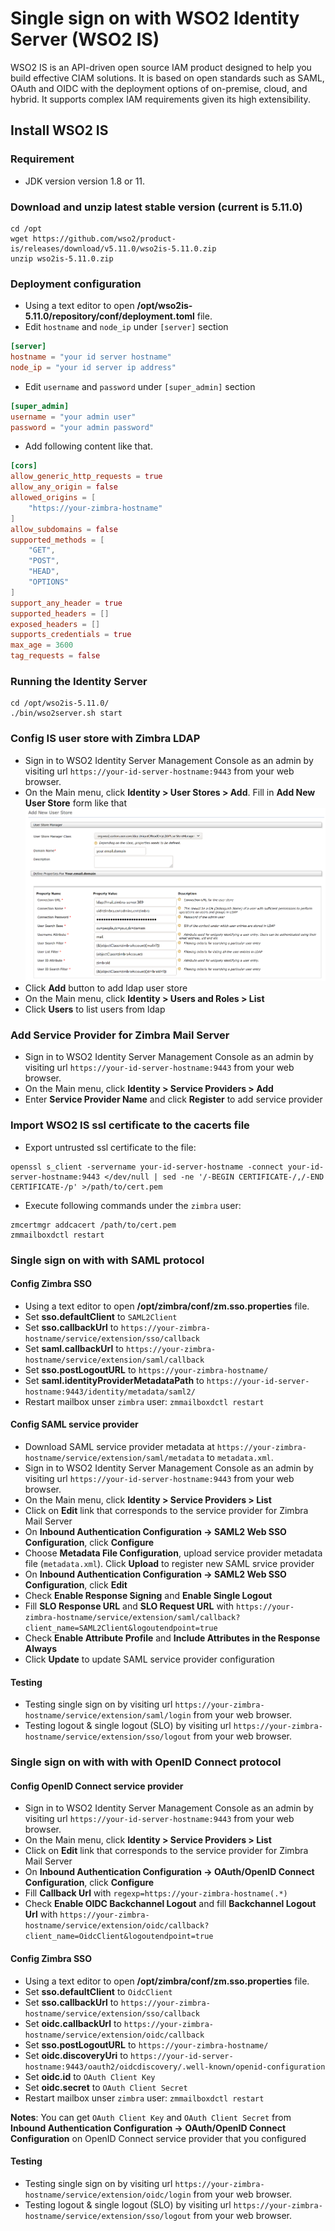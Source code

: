 Single sign on with WSO2 Identity Server (WSO2 IS)
==================================================
WSO2 IS is an API-driven open source IAM product designed to help you build effective CIAM solutions.
It is based on open standards such as SAML, OAuth and OIDC with the deployment options of on-premise, cloud, and hybrid.
It supports complex IAM requirements given its high extensibility.

## Install WSO2 IS

### Requirement
* JDK version version 1.8 or 11.

### Download and unzip latest stable version (current is 5.11.0)
```shell
cd /opt
wget https://github.com/wso2/product-is/releases/download/v5.11.0/wso2is-5.11.0.zip
unzip wso2is-5.11.0.zip

```

### Deployment configuration
* Using a text editor to open **/opt/wso2is-5.11.0/repository/conf/deployment.toml** file.
* Edit `hostname` and `node_ip` under `[server]` section
```toml
[server]
hostname = "your id server hostname"
node_ip = "your id server ip address"
```
* Edit `username` and `password` under `[super_admin]` section
```toml
[super_admin]
username = "your admin user"
password = "your admin password"
```
* Add following content like that.
```toml
[cors]
allow_generic_http_requests = true
allow_any_origin = false
allowed_origins = [
    "https://your-zimbra-hostname"
]
allow_subdomains = false
supported_methods = [
    "GET",
    "POST",
    "HEAD",
    "OPTIONS"
]
support_any_header = true
supported_headers = []
exposed_headers = []
supports_credentials = true
max_age = 3600
tag_requests = false
```

### Running the Identity Server
```shell
cd /opt/wso2is-5.11.0/
./bin/wso2server.sh start
```

### Config IS user store with Zimbra LDAP
* Sign in to WSO2 Identity Server Management Console as an admin by visiting url `https://your-id-server-hostname:9443` from your web browser.
* On the Main menu, click **Identity > User Stores > Add**. Fill in **Add New User Store** form like that
![add-ldap-user-store](wso2-is/add-ldap-user-store.png)
* Click **Add** button to add ldap user store
* On the Main menu, click **Identity > Users and Roles > List**
* Click **Users** to list users from ldap

### Add Service Provider for Zimbra Mail Server
* Sign in to WSO2 Identity Server Management Console as an admin by visiting url `https://your-id-server-hostname:9443` from your web browser.
* On the Main menu, click **Identity > Service Providers > Add**
* Enter **Service Provider Name** and click **Register** to add service provider

### Import WSO2 IS ssl certificate to the cacerts file
* Export untrusted ssl certificate to the file:
~~~shell
openssl s_client -servername your-id-server-hostname -connect your-id-server-hostname:9443 </dev/null | sed -ne '/-BEGIN CERTIFICATE-/,/-END CERTIFICATE-/p' >/path/to/cert.pem
~~~
* Execute following commands under the `zimbra` user:
~~~shell
zmcertmgr addcacert /path/to/cert.pem
zmmailboxdctl restart
~~~

### Single sign on with with SAML protocol
#### Config Zimbra SSO
* Using a text editor to open **/opt/zimbra/conf/zm.sso.properties** file.
* Set **sso.defaultClient** to `SAML2Client`
* Set **sso.callbackUrl** to `https://your-zimbra-hostname/service/extension/sso/callback`
* Set **saml.callbackUrl** to `https://your-zimbra-hostname/service/extension/saml/callback`
* Set **sso.postLogoutURL** to `https://your-zimbra-hostname/`
* Set **saml.identityProviderMetadataPath** to `https://your-id-server-hostname:9443/identity/metadata/saml2/`
* Restart mailbox unser `zimbra` user: `zmmailboxdctl restart`

#### Config SAML service provider
* Download SAML service provider metadata at `https://your-zimbra-hostname/service/extension/saml/metadata` to `metadata.xml`.
* Sign in to WSO2 Identity Server Management Console as an admin by visiting url `https://your-id-server-hostname:9443` from your web browser.
* On the Main menu, click **Identity > Service Providers > List**
* Click on **Edit** link that corresponds to the service provider for Zimbra Mail Server
* On **Inbound Authentication Configuration -> SAML2 Web SSO Configuration**, click **Configure**
* Choose **Metadata File Configuration**, upload service provider metadata file (`metadata.xml`).
  Click **Upload** to register new SAML srvice provider
* On **Inbound Authentication Configuration -> SAML2 Web SSO Configuration**, click **Edit**
* Check **Enable Response Signing** and **Enable Single Logout**
* Fill **SLO Response URL** and **SLO Request URL** with `https://your-zimbra-hostname/service/extension/saml/callback?client_name=SAML2Client&logoutendpoint=true`
* Check **Enable Attribute Profile** and **Include Attributes in the Response Always**
* Click **Update** to update SAML service provider configuration

#### Testing
* Testing single sign on by visiting url `https://your-zimbra-hostname/service/extension/saml/login` from your web browser.
* Testing logout & single logout (SLO) by visiting url `https://your-zimbra-hostname/service/extension/sso/logout` from your web browser.

### Single sign on with with with OpenID Connect protocol
#### Config OpenID Connect service provider
* Sign in to WSO2 Identity Server Management Console as an admin by visiting url `https://your-id-server-hostname:9443` from your web browser.
* On the Main menu, click **Identity > Service Providers > List**
* Click on **Edit** link that corresponds to the service provider for Zimbra Mail Server
* On **Inbound Authentication Configuration -> OAuth/OpenID Connect Configuration**, click **Configure**
* Fill **Callback Url** with `regexp=https://your-zimbra-hostname(.*)`
* Check **Enable OIDC Backchannel Logout** and fill **Backchannel Logout Url** with `https://your-zimbra-hostname/service/extension/oidc/callback?client_name=OidcClient&logoutendpoint=true`

#### Config Zimbra SSO
* Using a text editor to open **/opt/zimbra/conf/zm.sso.properties** file.
* Set **sso.defaultClient** to `OidcClient`
* Set **sso.callbackUrl** to `https://your-zimbra-hostname/service/extension/sso/callback`
* Set **oidc.callbackUrl** to `https://your-zimbra-hostname/service/extension/oidc/callback`
* Set **sso.postLogoutURL** to `https://your-zimbra-hostname/`
* Set **oidc.discoveryUri** to `https://your-id-server-hostname:9443/oauth2/oidcdiscovery/.well-known/openid-configuration`
* Set **oidc.id** to `OAuth Client Key`
* Set **oidc.secret** to `OAuth Client Secret`
* Restart mailbox unser `zimbra` user: `zmmailboxdctl restart`

**Notes**: You can get `OAuth Client Key` and `OAuth Client Secret` from **Inbound Authentication Configuration -> OAuth/OpenID Connect Configuration** on OpenID Connect service provider that you configured

#### Testing
* Testing single sign on by visiting url `https://your-zimbra-hostname/service/extension/oidc/login` from your web browser.
* Testing logout & single logout (SLO) by visiting url `https://your-zimbra-hostname/service/extension/sso/logout` from your web browser.
